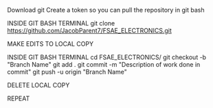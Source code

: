 Download git
Create a token so you can pull the repository in git bash

INSIDE GIT BASH TERMINAL
git clone https://github.com/JacobParent7/FSAE_ELECTRONICS.git

MAKE EDITS TO LOCAL COPY

INSIDE GIT BASH TERMINAL
cd FSAE_ELECTRONICS/
git checkout -b "Branch Name"
git add .
git commit -m "Description of work done in commit"
git push -u origin "Branch Name"

DELETE LOCAL COPY

REPEAT
